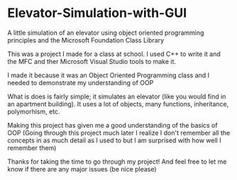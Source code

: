 # Elevator-Simulation-with-GUI
A little simulation of an elevator using object oriented programming principles and the Microsoft Foundation Class Library



This was a project I made for a class at school. I used C++ to write it and the MFC and ther Microsoft Visual Studio tools to make it.

I made it because it was an Object Oriented Programming class and I needed to demonstrate my understanding of OOP

What is does is fairly simple; it simulates an elevator (like you would find in an apartment building). It uses a lot of objects, many functions, inheritance, polymorhism, etc.

Making this project has given me a good understanding of the basics of OOP
  (Going through this project much later I realize I don't remember all the concepts in as much detail as I used to but I am surprised with how well I remember them)

Thanks for taking the time to go through my project!
And feel free to let me know if there are any major issues (be nice please)
